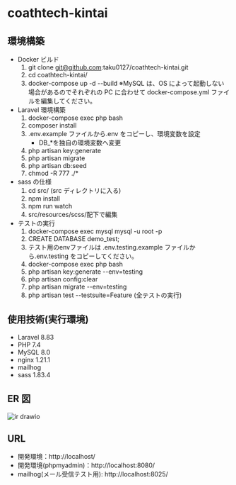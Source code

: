 # coathtech-kintai

## 環境構築

- Docker ビルド
  1. git clone git@github.com:taku0127/coathtech-kintai.git
  2. cd coathtech-kintai/
  3. docker-compose up -d --build
     ※MySQL は、OS によって起動しない場合があるのでそれぞれの PC に合わせて docker-compose.yml ファイルを編集してください。
- Laravel 環境構築
  1. docker-compose exec php bash
  2. composer install
  3. .env.example ファイルから.env をコピーし、環境変数を設定
     - DB\_\*を独自の環境変数へ変更
  4. php artisan key:generate
  5. php artisan migrate
  6. php artisan db:seed
  7. chmod -R 777 ./\*
- sass の仕様
  1. cd src/ (src ディレクトリに入る)
  2. npm install
  3. npm run watch
  4. src/resources/scss/配下で編集
- テストの実行
  1. docker-compose exec mysql mysql -u root -p
  2. CREATE DATABASE demo_test;
  3. テスト用のenvファイルは .env.testing.example ファイルから.env.testing をコピーしてください。
  4. docker-compose exec php bash
  5. php artisan key:generate --env=testing
  6. php artisan config:clear
  7. php artisan migrate --env=testing
  8. php artisan test --testsuite=Feature (全テストの実行)

## 使用技術(実行環境)

- Laravel 8.83
- PHP 7.4
- MySQL 8.0
- nginx 1.21.1
- mailhog
- sass 1.83.4


## ER 図
![ir drawio](https://github.com/user-attachments/assets/b7bd2db0-aa03-4781-a503-1268a8fc2c86)


## URL

- 開発環境：http://localhost/
- 開発環境(phpmyadmin)：http://localhost:8080/
- mailhog(メール受信テスト用): http://localhost:8025/
